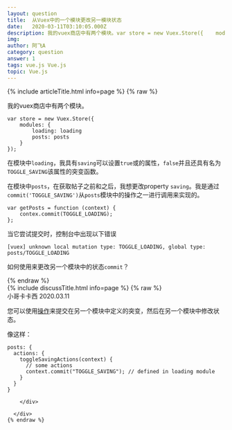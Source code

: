 ```yaml
---
layout: question
title:  从Vuex中的一个模块更改另一模块状态
date:   2020-03-11T03:10:05.000Z
description: 我的vuex商店中有两个模块。var store = new Vuex.Store({    modules  {        loading ...
img: 
author: 阿飞A
category: question
answer: 1
tags: vue.js Vue.js
topic: Vue.js
---
```

<div class="article-root">
  <div class="article">
    {% include articleTitle.html info=page %}
    {% raw %}
    <div class="article-content"><p><font style="vertical-align: inherit;"><font style="vertical-align: inherit;">我的vuex商店中有两个模块。</font></font></p>

<pre><code>var store = new Vuex.Store({<font></font>
    modules: {<font></font>
        loading: loading <font></font>
        posts: posts<font></font>
    }<font></font>
});<font></font>
</code></pre>

<p><font style="vertical-align: inherit;"><font style="vertical-align: inherit;">在模块中</font></font><code>loading</code><font style="vertical-align: inherit;"><font style="vertical-align: inherit;">，我具有</font></font><code>saving</code><font style="vertical-align: inherit;"><font style="vertical-align: inherit;">可以设置</font></font><code>true</code><font style="vertical-align: inherit;"><font style="vertical-align: inherit;">或</font><font style="vertical-align: inherit;">的属性</font><font style="vertical-align: inherit;">，</font></font><code>false</code><font style="vertical-align: inherit;"><font style="vertical-align: inherit;">并且还具有名为</font></font><code>TOGGLE_SAVING</code><font style="vertical-align: inherit;"><font style="vertical-align: inherit;">该属性</font><font style="vertical-align: inherit;">的突变函数</font><font style="vertical-align: inherit;">。</font></font></p>

<p><font style="vertical-align: inherit;"><font style="vertical-align: inherit;">在模块中</font></font><code>posts</code><font style="vertical-align: inherit;"><font style="vertical-align: inherit;">，在获取帖子之前和之后，我想更改property </font></font><code>saving</code><font style="vertical-align: inherit;"><font style="vertical-align: inherit;">。</font><font style="vertical-align: inherit;">我是通过</font></font><code>commit('TOGGLE_SAVING')</code><font style="vertical-align: inherit;"><font style="vertical-align: inherit;">从</font></font><code>posts</code><font style="vertical-align: inherit;"><font style="vertical-align: inherit;">模块</font><font style="vertical-align: inherit;">中的操作之一进行</font><font style="vertical-align: inherit;">调用</font><font style="vertical-align: inherit;">来实现的</font><font style="vertical-align: inherit;">。</font></font></p>

<pre><code>var getPosts = function (context) {<font></font>
    contex.commit(TOGGLE_LOADING);<font></font>
};<font></font>
</code></pre>

<p><font style="vertical-align: inherit;"><font style="vertical-align: inherit;">当它尝试提交时，控制台中出现以下错误</font></font></p>

<pre><code>[vuex] unknown local mutation type: TOGGLE_LOADING, global type: posts/TOGGLE_LOADING 
</code></pre>

<p><font style="vertical-align: inherit;"><font style="vertical-align: inherit;">如何使用来更改另一个模块中的状态</font></font><code>commit</code><font style="vertical-align: inherit;"><font style="vertical-align: inherit;">？</font></font></p></div>
    {% endraw %}
  </div>

  <div class="discuss-wrapper">
    {% include discussTitle.html info=page %}
    {% raw %}
    <div class="discuss-item">
        <div class="discuss-parent">
          <div class="discuss-meta">
            <span class="discuss-user">小哥卡卡西</span>
            <span class="discuss-time">2020.03.11</span>
          </div>
          <div class="discuss-comment"><p><font style="vertical-align: inherit;"><font style="vertical-align: inherit;">您可以使用</font></font><a href="http://vuex.vuejs.org/en/actions.html" rel="nofollow noreferrer"><font style="vertical-align: inherit;"><font style="vertical-align: inherit;">操作</font></font></a><font style="vertical-align: inherit;"><font style="vertical-align: inherit;">来提交在另一个模块中定义的突变，然后在另一个模块中修改状态。</font></font></p>

<p><font style="vertical-align: inherit;"><font style="vertical-align: inherit;">像这样： </font></font></p>

<pre><code>posts: {<font></font>
  actions: {<font></font>
    toggleSavingActions(context) {<font></font>
      // some actions <font></font>
      context.commit("TOGGLE_SAVING"); // defined in loading module<font></font>
    }<font></font>
  }<font></font>
}<font></font>
</code></pre></div>
        </div>
        
      </div>
    {% endraw %}
  </div>
<div>
